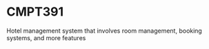 # CMPT391
Hotel management system that involves room management, booking systems, and more features
